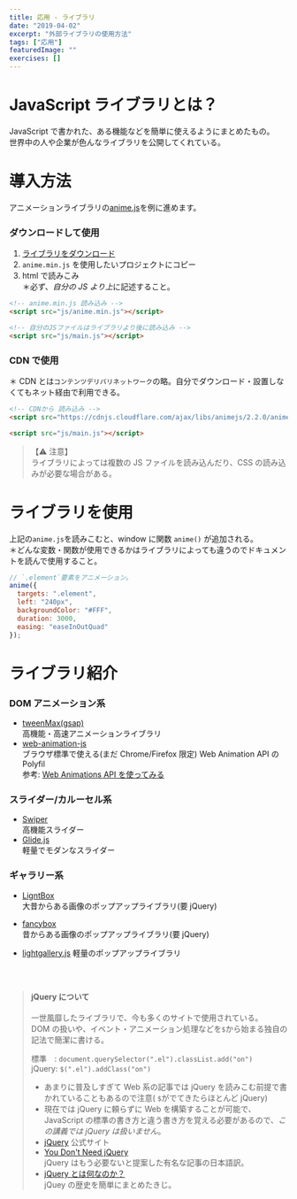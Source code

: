 ```yaml
---
title: 応用 - ライブラリ
date: "2019-04-02"
excerpt: "外部ライブラリの使用方法"
tags: ["応用"]
featuredImage: ""
exercises: []
---
```


# JavaScript ライブラリとは？

JavaScript で書かれた、ある機能などを簡単に使えるようにまとめたもの。  
世界中の人や企業が色んなライブラリを公開してくれている。

# 導入方法

アニメーションライブラリの[anime.js](https://animejs.com/)を例に進めます。

### ダウンロードして使用

1.  [ライブラリをダウンロード](https://github.com/juliangarnier/anime/)
2.  `anime.min.js` を使用したいプロジェクトにコピー
3.  html で読みこみ  
    ＊必ず、*自分の JS より上*に記述すること。

```html
<!-- anime.min.js 読み込み -->
<script src="js/anime.min.js"></script>

<!-- 自分のJSファイルはライブラリより後に読み込み -->
<script src="js/main.js"></script>
```

### CDN で使用

＊ CDN とは`コンテンツデリバリネットワーク`の略。自分でダウンロード・設置しなくてもネット経由で利用できる。

```html
<!-- CDNから 読み込み -->
<script src="https://cdnjs.cloudflare.com/ajax/libs/animejs/2.2.0/anime.min.js"></script>

<script src="js/main.js"></script>
```

> 【⚠️ 注意】  
> ライブラリによっては複数の JS ファイルを読み込んだり、CSS の読み込みが必要な場合がある。

# ライブラリを使用

上記の`anime.js`を読みこむと、window に関数 `anime()` が追加される。  
＊どんな変数・関数が使用できるかはライブラリによっても違うのでドキュメントを読んで使用すること。

```js
// `.element`要素をアニメーション。
anime({
  targets: ".element",
  left: "240px",
  backgroundColor: "#FFF",
  duration: 3000,
  easing: "easeInOutQuad"
});
```

# ライブラリ紹介

### DOM アニメーション系

- [tweenMax(gsap)](https://greensock.com/tweenmax/)  
  高機能・高速アニメーションライブラリ
- [web-animation-js](https://github.com/web-animations/web-animations-js)  
   ブラウザ標準で使える(まだ Chrome/Firefox 限定) Web Animation API の Polyfil  
   参考: [Web Animations API を使ってみる](https://qiita.com/mizchi/items/4def48e2467ae2b04da3)

### スライダー/カルーセル系

- [Swiper](https://swiperjs.com/)  
  高機能スライダー
- [Glide.js](https://glidejs.com/)  
  軽量でモダンなスライダー

### ギャラリー系

- [LigntBox](https://lokeshdhakar.com/projects/lightbox2/)  
  大昔からある画像のポップアップライブラリ(要 jQuery)

- [fancybox](http://fancyapps.com/fancybox/3/)  
  昔からある画像のポップアップライブラリ(要 jQuery)

- [lightgallery.js](https://sachinchoolur.github.io/lightgallery.js/)
  軽量のポップアップライブラリ

#### 　

> #### jQuery について
>
> 一世風靡したライブラリで、今も多くのサイトで使用されている。  
> DOM の扱いや、イベント・アニメーション処理などを`$`から始まる独自の記法で簡潔に書ける。
>
> 標準　: `document.querySelector(".el").classList.add("on")`  
> jQuery: `$(".el").addClass("on")`
>
> - あまりに普及しすぎて Web 系の記事では jQuery を読みこむ前提で書かれていることもあるので注意( `$`がでてきたらほとんど jQuery)
> - 現在では jQuery に頼らずに Web を構築することが可能で、JavaScript の標準の書き方と違う書き方を覚える必要があるので、_この講義では jQuery は扱いません_。
> - [jQuery](https://jquery.com/) 公式サイト
> - [You Don't Need jQuery](https://qiita.com/tatesuke/items/b9548dd484b01b139b74)  
>   jQuery はもう必要ないと提案した有名な記事の日本語訳。
> - [jQuery とは何なのか？](https://qiita.com/ygkn/items/eed01ae9c01339d6086a)  
>    jQuey の歴史を簡単にまとめたきじ。
